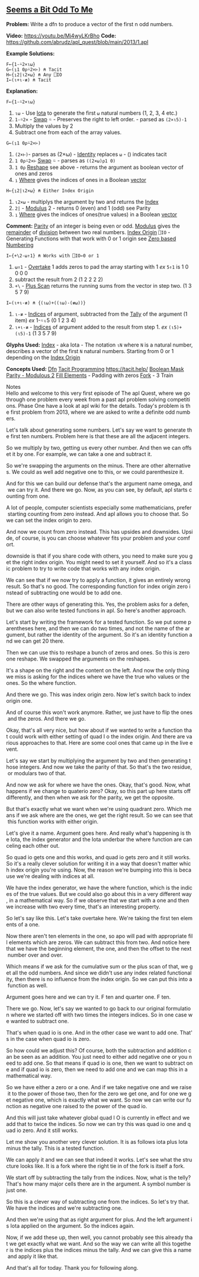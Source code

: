 ## [Seems a Bit Odd To Me](https://problems.tryapl.org/psets/2013.html?goto=P1_Seems_a_Bit_Odd_To_Me)

**Problem:** Write a dfn to produce a vector of the first n odd numbers.

**Video:** https://youtu.be/Mj4wyLKrBho
**Code:** https://github.com/abrudz/apl_quest/blob/main/2013/1.apl

**Example Solutions:**
```APL
F←{1-⍨2×⍳⍵}
G←(⍸1 0⍴⍨2×⊢) ⍝ Tacit
H←{⍸2|⍳2×⍵} ⍝ Any ⎕IO
I←(⍳+⍳-≢) ⍝ Tacit
```

**Explanation:**
```APL
F←{1-⍨2×⍳⍵}
```
1. `⍳⍵` - Use [Iota](https://aplwiki.com/wiki/Index_Generator) to generate the first `⍵` natural numbers (1, 2, 3, 4 etc.)
2.  `1-⍨2×` - [Swap](https://xpqz.github.io/learnapl/manip.html?#selfie-commute-constant)  ⍨ - Preserves the right to left order. - parsed as `(2×⍳5)-1`  
3. Multiply the values by 2
4. Subtract one from each of the array values.

```APL
G←(⍸1 0⍴⍨2×⊢)
```
1.  `(2×⊢)`- parses as (2×⍵) -  [Identity](https://aplwiki.com/wiki/Identity) replaces `⍵` - () indicates tacit
2. `1 0⍴⍨2×⊢` [Swap](https://xpqz.github.io/learnapl/manip.html?#selfie-commute-constant)  ⍨ - parses as `((2×⍵)⍴1 0)` 
3. `1 0⍴` [Reshape](https://aplwiki.com/wiki/Reshape)  see above -  returns the argument as boolean vector of ones and zeros
4. `⍸` [Where](https://aplwiki.com/wiki/Identity)  gives the indices of ones in a Boolean [vector](https://aplwiki.com/wiki/Vector "Vector")

```APL
H←{⍸2|⍳2×⍵} ⍝ Either Index Origin
```

1. `⍳2×⍵` - multiplys the argument by two and returns the [Index](https://aplwiki.com/wiki/Index_Generator) 
2. `2|` -  [Modulus](https://aplwiki.com/wiki/Residue)  2  - returns 0 (even) and 1 (odd) see Parity
3.  `⍸` [Where](https://aplwiki.com/wiki/Identity)  gives the indices of ones(true values) in a Boolean [vector](https://aplwiki.com/wiki/Vector "Vector")

**Comment:**
[Parity](https://mathworld.wolfram.com/Parity.html) of an integer is being even or odd. 
[Modulus](https://aplwiki.com/wiki/Residue) gives the [remainder](https://en.wikipedia.org/wiki/Remainder "wikipedia:Remainder") of [division](https://aplwiki.com/wiki/Divide "Divide") between two real numbers. 
[Index Origin](https://aplwiki.com/wiki/Index_origin)  `⎕IO` - Generating Functions with that work with 0 or 1 origin see [Zero based Numbering](https://en.wikipedia.org/wiki/Zero-based_numbering)

```APL
I←{+\2-⍵↑1} ⍝ Works with ⎕IO←0 or 1
```

1. `⍵↑1` - [Overtake](https://xpqz.github.io/cultivations/Functions4.html?highlight=overtaking#take) 1 adds zeros to pad the array starting with 1 *ex* `5↑1` is 1 0 0 0 0
2. subtract the result from 2 (1 2 2 2 2)
3. `+\` - [Plus Scan](https://mastering.dyalog.com/Operators.html?highlight=scan#scan) returns the running sums from the vector in step two. (1 3 5 7 9)

```APL
I←(⍳+⍳-≢) ⍝ {(⍳⍵)+((⍳⍵)-(≢⍵))}
```

1. `⍳-≢` - [Indices](https://aplwiki.com/wiki/Indices)  of argument, subtracted from the [Tally](https://aplwiki.com/wiki/Tally) of the argument (1 item)  *ex*  1-⍨⍳5 (0 1 2 3 4)
2. `⍳+⍳-≢` -  [Indices](https://aplwiki.com/wiki/Indices)  of argument added to the result from step 1. 
*ex* `(⍳5)+(⍳5)-1` (1 3 5 7 9)

**Glyphs Used:**
[Index](https://aplwiki.com/wiki/Index_Generator) - aka Iota - The notation `⍳N` where `N` is a natural number, describes a vector of the first `N` natural numbers. Starting from 0 or 1 depending on the [Index Origin](https://aplwiki.com/wiki/Index_origin) 

**Concepts Used:**
[Dfn](https://aplwiki.com/wiki/Dfn)
[Tacit Programming](https://aplwiki.com/wiki/Tacit_programming)
https://tacit.help/
[Boolean Mask](https://aplwiki.com/wiki/Boolean)
[Parity - Modulous 2](https://xpqz.github.io/cultivations/Functions2.html#magnitude-residue)
[Fill Elements](https://aplwiki.com/wiki/Fill_element) - Padding with zeros
[Fork](https://aplwiki.com/wiki/Train#3-trains) - 3 Train

Notes
Hello and welcome to this very first episode of The apl Quest, where we go through one problem every week from a past apl problem solving competitions. Phase One have a look at apl wiki for the details. Today's problem is the first problem from 2013, where we are asked to write a definite odd numbers.

Let's talk about generating some numbers. Let's say we want to generate the first ten numbers. Problem here is that these are all the adjacent integers.

So we multiply by two, getting us every other number. And then we can offset it by one. For example, we can take a one and subtract it.

So we're swapping the arguments on the minus. There are other alternatives. We could as well add negative one to this, or we could parenthesize it.

And for this we can build our defense that's the argument name omega, and we can try it. And there we go. Now, as you can see, by default, apl starts counting from one.

A lot of people, computer scientists especially some mathematicians, prefer starting counting from zero instead. And apl allows you to choose that. So we can set the index origin to zero.

And now we count from zero instead. This has upsides and downsides. Upside, of course, is you can choose whatever fits your problem and your comfort.

downside is that if you share code with others, you need to make sure you get the right index origin. You might need to set it yourself. And so it's a classic problem to try to write code that works with any index origin.

We can see that if we now try to apply a function, it gives an entirely wrong result. So that's no good. The corresponding function for index origin zero instead of subtracting one would be to add one.

There are other ways of generating this. Yes, the problem asks for a defen, but we can also write tested functions in apl. So here's another approach.

Let's start by writing the framework for a tested function. So we put some parentheses here, and then we can do two times, and not the name of the argument, but rather the identity of the argument. So it's an identity function and we can get 20 there.

Then we can use this to reshape a bunch of zeros and ones. So this is zero one reshape. We swapped the arguments on the reshapes.

It's a shape on the right and the content on the left. And now the only thing we miss is asking for the indices where we have the true who values or the ones. So the where function.

And there we go. This was index origin zero. Now let's switch back to index origin one.

And of course this won't work anymore. Rather, we just have to flip the ones and the zeros. And there we go.

Okay, that's all very nice, but how about if we wanted to write a function that could work with either setting of quad I o the index origin. And there are various approaches to that. Here are some cool ones that came up in the live event.

Let's say we start by multiplying the argument by two and then generating those integers. And now we take the parity of that. So that's the two residue, or modulars two of that.

And now we ask for where we have the ones. Okay, that's good. Now, what happens if we change to quaterio zero? Okay, so this part up here starts off differently, and then when we ask for the parity, we get the opposite.

But that's exactly what we want when we're using quadrant zero. Which means if we ask where are the ones, we get the right result. So we can see that this function works with either origin.

Let's give it a name. Argument goes here. And really what's happening is the Iota, the index generator and the Iota underbar the where function are canceling each other out.

So quad io gets one and this works, and quad io gets zero and it still works. So it's a really clever solution for writing it in a way that doesn't matter which index origin you're using. Now, the reason we're bumping into this is because we're dealing with indices at all.

We have the index generator, we have the where function, which is the indices of the true values. But we could also go about this in a very different way, in a mathematical way. So if we observe that we start with a one and then we increase with two every time, that's an interesting property.

So let's say like this. Let's take overtake here. We're taking the first ten elements of a one.

Now there aren't ten elements in the one, so apo will pad with appropriate fill elements which are zeros. We can subtract this from two. And notice here that we have the beginning element, the one, and then the offset to the next number over and over.

Which means if we ask for the cumulative sum or the plus scan of that, we get all the odd numbers. And since we didn't use any index related functionality, then there is no influence from the index origin. So we can put this into a function as well.

Argument goes here and we can try it. F ten and quarter one. F ten.

There we go. Now, let's say we wanted to go back to our original formulation where we started off with two times the integers indices. So in one case we wanted to subtract one.

That's when quad io is one. And in the other case we want to add one. That's in the case when quad io is zero.

So how could we adjust this? Of course, both the subtraction and addition can be seen as an addition. You just need to either add negative one or you need to add one. So that means if quad io is one, then we want to subtract one and if quad io is zero, then we need to add one and we can map this in a mathematical way.

So we have either a zero or a one. And if we take negative one and we raise it to the power of those two, then for the zero we get one, and for one we get negative one, which is exactly what we want. So now we can write our function as negative one raised to the power of the quad io.

And this will just take whatever global quad I O is currently in effect and we add that to twice the indices. So now we can try this was quad io one and quad io zero. And it still works.

Let me show you another very clever solution. It is as follows iota plus Iota minus the tally. This is a tested function.

We can apply it and we can see that indeed it works. Let's see what the structure looks like. It is a fork where the right tie in of the fork is itself a fork.

We start off by subtracting the tally from the indices. Now, what is the telly? That's how many major cells there are in the argument. A symbol number is just one.

So this is a clever way of subtracting one from the indices. So let's try that. We have the indices and we're subtracting one.

And then we're using that as right argument for plus. And the left argument is Iota applied on the argument. So the indices again.

Now, if we add these up, then well, you cannot probably see this already that we get exactly what we want. And so the way we can write all this together is the indices plus the indices minus the tally. And we can give this a name and apply it like that.

And that's all for today. Thank you for following along.



